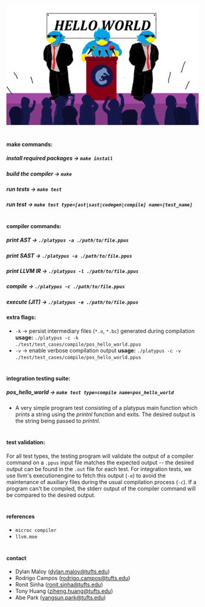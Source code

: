 ![oink](helloworld.png)

#

#### make commands:
##### install required packages &rarr; ```make install```
##### build the compiler &rarr; ```make```
##### run tests &rarr; ```make test```
##### run test &rarr; ```make test type=[ast|sast|codegen|compile] name=[test_name]```

#

#### compiler commands:
##### print AST &rarr; ```./platypus -a ./path/to/file.ppus```
##### print SAST &rarr; ```./platypus -a ./path/to/file.ppus```
##### print LLVM IR &rarr; ```./platypus -l ./path/to/file.ppus```
##### compile &rarr; ```./platypus -c ./path/to/file.ppus```
##### execute (JIT) &rarr; ```./platypus -e ./path/to/file.ppus```

#### extra flags:
- ```-k``` &rarr; persist intermediary files (```*.o```, ```*.bc```) generated during compilation
**usage:** ```./platypus -c -k ./test/test_cases/compile/pos_hello_world.ppus```
- ```-v``` &rarr; enable verbose compilation output
**usage:** ```./platypus -c -v ./test/test_cases/compile/pos_hello_world.ppus```
#

#### integration testing suite:
##### pos_hello_world &rarr; ```make test type=compile name=pos_hello_world```
- A very simple program test consisting of a platypus main function
which prints a string using the *printnl* function and exits. The desired output is the string being passed to *printnl*.

#

#### test validation:
For all test types, the testing program will validate the output of
a compiler command on a ```.ppus``` input file matches the expected output -- the desired output can be found in the ```.out``` file for each test.  For integration tests, we use llvm's executionengine to fetch this output (```-e```) to avoid the maintenance of auxiliary files during the usual compilation process (```-c```). If a program can't be compiled, the stderr output of the compiler command will be compared to the desired output.

#

#### references
- ```microc compiler```
- ```llvm.moe```

#

#### contact
- Dylan Maloy (dylan.maloy@tufts.edu)
- Rodrigo Campos (rodrigo.campos@tufts.edu)
- Ronit Sinha (ronit.sinha@tufts.edu)
- Tony Huang (ziheng.huang@tufts.edu)
- Abe Park (yangsun.park@tufts.edu)